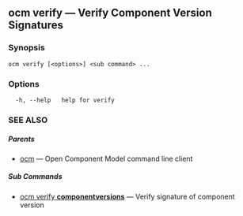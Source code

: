 ## ocm verify &mdash; Verify Component Version Signatures

### Synopsis

```
ocm verify [<options>] <sub command> ...
```

### Options

```
  -h, --help   help for verify
```

### SEE ALSO

##### Parents

* [ocm](ocm.md)	 &mdash; Open Component Model command line client


##### Sub Commands

* [ocm verify <b>componentversions</b>](ocm_verify_componentversions.md)	 &mdash; Verify signature of component version

